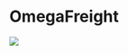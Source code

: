 # OmegaFreight
![](https://github.com/msajawalismaeel/OmegaFreight/blob/e611e89ed32e7e476daadd04dee1fa3465b0b99a/assets/images/UIMockup.jpg)

